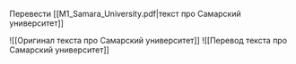 Перевести [[M1_Samara_University.pdf|текст про Самарский университет]]

![[Оригинал текста про Самарский университет]]
![[Перевод текста про Самарский университет]]